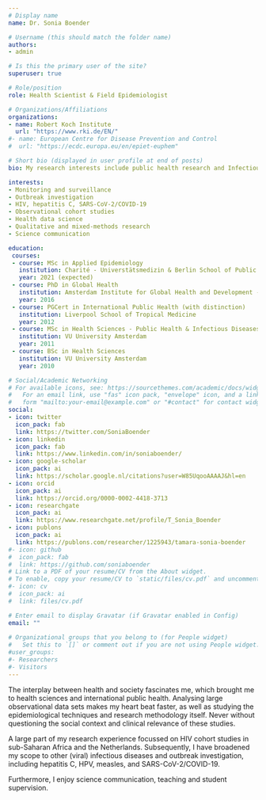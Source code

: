 ```yaml
---
# Display name
name: Dr. Sonia Boender

# Username (this should match the folder name)
authors:
- admin

# Is this the primary user of the site?
superuser: true

# Role/position
role: Health Scientist & Field Epidemiologist

# Organizations/Affiliations
organizations:
- name: Robert Koch Institute
  url: "https://www.rki.de/EN/"
#- name: European Centre for Disease Prevention and Control
#  url: "https://ecdc.europa.eu/en/epiet-euphem"

# Short bio (displayed in user profile at end of posts)
bio: My research interests include public health research and Infectious disease epidemiology. 

interests:
- Monitoring and surveillance
- Outbreak investigation
- HIV, hepatitis C, SARS-CoV-2/COVID-19
- Observational cohort studies
- Health data science
- Qualitative and mixed-methods research
- Science communication

education:
 courses:
 - course: MSc in Applied Epidemiology
   institution: Charité - Universtätsmedizin & Berlin School of Public Health
   year: 2021 (expected)
 - course: PhD in Global Health
   institution: Amsterdam Institute for Global Health and Development - University of Amsterdam
   year: 2016
 - course: PGCert in International Public Health (with distinction)
   institution: Liverpool School of Tropical Medicine
   year: 2012
 - course: MSc in Health Sciences - Public Health & Infectious Diseases
   institution: VU University Amsterdam
   year: 2011
 - course: BSc in Health Sciences 
   institution: VU University Amsterdam
   year: 2010

# Social/Academic Networking
# For available icons, see: https://sourcethemes.com/academic/docs/widgets/#icons
#   For an email link, use "fas" icon pack, "envelope" icon, and a link in the
#   form "mailto:your-email@example.com" or "#contact" for contact widget.
social:
- icon: twitter
  icon_pack: fab
  link: https://twitter.com/SoniaBoender
- icon: linkedin
  icon_pack: fab
  link: https://www.linkedin.com/in/soniaboender/ 
- icon: google-scholar
  icon_pack: ai
  link: https://scholar.google.nl/citations?user=W85UqooAAAAJ&hl=en
- icon: orcid
  icon_pack: ai
  link: https://orcid.org/0000-0002-4418-3713
- icon: researchgate
  icon_pack: ai
  link: https://www.researchgate.net/profile/T_Sonia_Boender
- icon: publons
  icon_pack: ai
  link: https://publons.com/researcher/1225943/tamara-sonia-boender
#- icon: github
#  icon_pack: fab
#  link: https://github.com/soniaboender 
# Link to a PDF of your resume/CV from the About widget.
# To enable, copy your resume/CV to `static/files/cv.pdf` and uncomment the lines below.  
#- icon: cv
#  icon_pack: ai
#  link: files/cv.pdf

# Enter email to display Gravatar (if Gravatar enabled in Config)
email: ""
  
# Organizational groups that you belong to (for People widget)
#   Set this to `[]` or comment out if you are not using People widget.  
#user_groups:
#- Researchers
#- Visitors
---
```

The interplay between health and society fascinates me, which brought me to health sciences and international public health. Analysing large observational data sets makes my heart beat faster, as well as studying the epidemiological techniques and research methodology itself. Never without questioning the social context and clinical relevance of these studies. 

A large part of my research experience focussed on HIV cohort studies in sub-Saharan Africa and the Netherlands. Subsequently, I have broadened my scope to other (viral) infectious diseases and outbreak investigation, including hepatitis C, HPV, measles, and SARS-CoV-2/COVID-19. 

Furthermore, I enjoy science communication, teaching and student supervision. 
